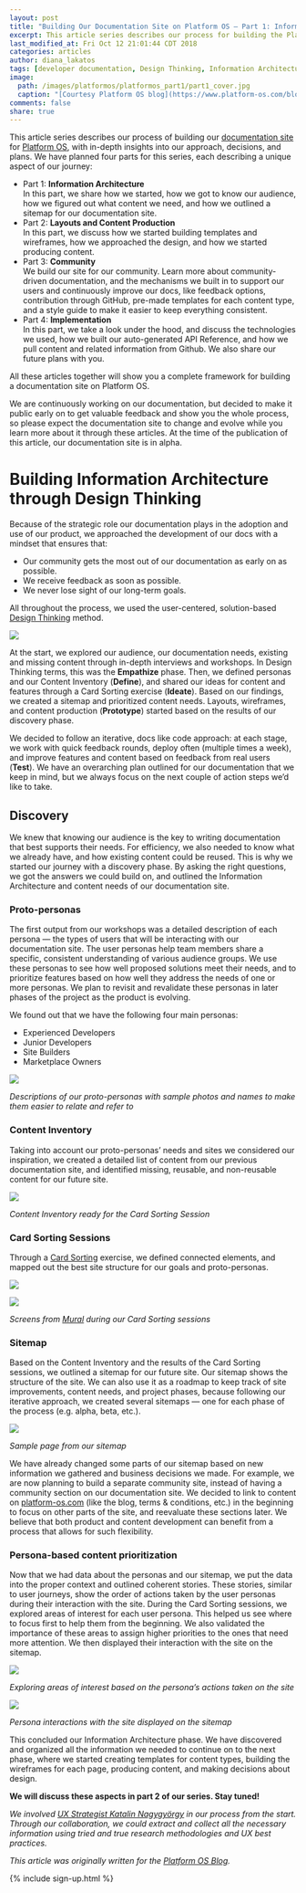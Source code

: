 ```yaml
---
layout: post
title: "Building Our Documentation Site on Platform OS — Part 1: Information Architecture"
excerpt: This article series describes our process for building the Platform OS documentation site, with in-depth insights into our approach, decisions, and plans. In this part, we share how we started, how we got to know our audience, how we figured out what content we need, and how we outlined a sitemap for our documentation site.
last_modified_at: Fri Oct 12 21:01:44 CDT 2018
categories: articles
author: diana_lakatos
tags: [developer documentation, Design Thinking, Information Architecture, docs, documentation, UX]
image:
  path: /images/platformos/platformos_part1/part1_cover.jpg
  caption: "[Courtesy Platform OS blog](https://www.platform-os.com/blog/post/blog/building-our-documentation-site-on-platform-os-part-1-information-architecture)"
comments: false
share: true
---
```


This article series describes our process of building our [documentation site](https://documentation.platform-os.com/) for [Platform OS](https://www.platform-os.com/), with in-depth insights into our approach, decisions, and plans. We have planned four parts for this series, each describing a unique aspect of our journey:  

* Part 1: **Information Architecture**  
  In this part, we share how we started, how we got to know our audience, how we figured out what content we need, and how we outlined a sitemap for our documentation site.
* Part 2: **Layouts and Content Production**  
  In this part, we discuss how we started building templates and wireframes, how we approached the design, and how we started producing content.  
* Part 3: **Community**  
  We build our site for our community. Learn more about community-driven documentation, and the mechanisms we built in to support our users and continuously improve our docs, like feedback options, contribution through GitHub, pre-made templates for each content type, and a style guide to make it easier to keep everything consistent.  
* Part 4: **Implementation**  
  In this part, we take a look under the hood, and discuss the technologies we used, how we built our auto-generated API Reference, and how we pull content and related information from Github. We also share our future plans with you.  

All these articles together will show you a complete framework for building a documentation site on Platform OS.

We are continuously working on our documentation, but decided to make it public early on to get valuable feedback and show you the whole process, so please expect the documentation site to change and evolve while you learn more about it through these articles. At the time of the publication of this article, our documentation site is in alpha.  

# Building Information Architecture through Design Thinking

Because of the strategic role our documentation plays in the adoption and use of our product, we approached the development of our docs with a mindset that ensures that:  

* Our community gets the most out of our documentation as early on as possible.
* We receive feedback as soon as possible.
* We never lose sight of our long-term goals.  

All throughout the process, we used the user-centered, solution-based [Design Thinking](https://en.wikipedia.org/wiki/Design_thinking) method.  

![](/images/platformos/platformos_part1/design_thinking.png)

At the start, we explored our audience, our documentation needs, existing and missing content through in-depth interviews and workshops. In Design Thinking terms, this was the **Empathize** phase. Then, we defined personas and our Content Inventory (**Define**), and shared our ideas for content and features through a Card Sorting exercise (**Ideate**). Based on our findings, we created a sitemap and prioritized content needs. Layouts, wireframes, and content production (**Prototype**) started based on the results of our discovery phase.

We decided to follow an iterative, docs like code approach: at each stage, we work with quick feedback rounds, deploy often (multiple times a week), and improve features and content based on feedback from real users (**Test**). We have an overarching plan outlined for our documentation that we keep in mind, but we always focus on the next couple of action steps we’d like to take.  

## Discovery 

We knew that knowing our audience is the key to writing documentation that best supports their needs. For efficiency, we also needed to know what we already have, and how existing content could be reused. This is why we started our journey with a discovery phase. By asking the right questions, we got the answers we could build on, and outlined the Information Architecture and content needs of our documentation site.  

### Proto-personas

The first output from our workshops was a detailed description of each persona — the types of users that will be interacting with our documentation site. The user personas help team members share a specific, consistent understanding of various audience groups. We use these personas to see how well proposed solutions meet their needs, and to prioritize features based on how well they address the needs of one or more personas. We plan to revisit and revalidate these personas in later phases of the project as the product is evolving.  

We found out that we have the following four main personas:  

* Experienced Developers
* Junior Developers
* Site Builders
* Marketplace Owners

![](/images/platformos/platformos_part1/protopersonas.jpg)

_Descriptions of our proto-personas with sample photos and names to make them easier to relate and refer to_

### Content Inventory

Taking into account our proto-personas’ needs and sites we considered our inspiration, we created a detailed list of content from our previous documentation site, and identified missing, reusable, and non-reusable content for our future site.   

![](/images/platformos/platformos_part1/content_inventory.png)

_Content Inventory ready for the Card Sorting Session_

### Card Sorting Sessions

Through a [Card Sorting](https://www.usability.gov/how-to-and-tools/methods/card-sorting.html) exercise, we defined connected elements, and mapped out the best site structure for our goals and proto-personas.

![](/images/platformos/platformos_part1/cardsorting.png)

![](/images/platformos/platformos_part1/cardsorting2.png)

_Screens from [Mural](https://mural.co/) during our Card Sorting sessions_  

### Sitemap

Based on the Content Inventory and the results of the Card Sorting sessions, we outlined a sitemap for our future site. Our sitemap shows the structure of the site. We can also use it as a roadmap to keep track of site improvements, content needs, and project phases, because following our iterative approach, we created several sitemaps — one for each phase of the process (e.g. alpha, beta, etc.).

![](/images/platformos/platformos_part1/sitemap.png)

_Sample page from our sitemap_  

We have already changed some parts of our sitemap based on new information we gathered and business decisions we made. For example, we are now planning to build a separate community site, instead of having a community section on our documentation site. We decided to link to content on [platform-os.com](https://www.platform-os.com/blog/post/blog/platform-os-blog-module) (like the blog, terms & conditions, etc.) in the beginning to focus on other parts of the site, and reevaluate these sections later. We believe that both product and content development can benefit from a process that allows for such flexibility.  

### Persona-based content prioritization

Now that we had data about the personas and our sitemap, we put the data into the proper context and outlined coherent stories. These stories, similar to user journeys, show the order of actions taken by the user personas during their interaction with the site. During the Card Sorting sessions, we explored areas of interest for each user persona. This helped us see where to focus first to help them from the beginning. We also validated the importance of these areas to assign higher priorities to the ones that need more attention. We then displayed their interaction with the site on the sitemap.

![](/images/platformos/platformos_part1/userjourneys1.png)

_Exploring areas of interest based on the persona’s actions taken on the site_  

![](/images/platformos/platformos_part1/sitemap_userjourneys.png)

_Persona interactions with the site displayed on the sitemap_  

This concluded our Information Architecture phase. We have discovered and organized all the information we needed to continue on to the next phase, where we started creating templates for content types, building the wireframes for each page, producing content, and making decisions about design.

**We will discuss these aspects in part 2 of our series. Stay tuned!**

_We involved [UX Strategist Katalin Nagygyörgy](https://www.linkedin.com/in/nagygyorgykatalin/) in our process from the start. Through our collaboration, we could extract and collect all the necessary information using tried and true research methodologies and UX best practices._

_This article was originally written for the [Platform OS Blog](https://www.platform-os.com/blog/post/blog/building-our-documentation-site-on-platform-os-part-1-information-architecture)._

{% include sign-up.html %}
